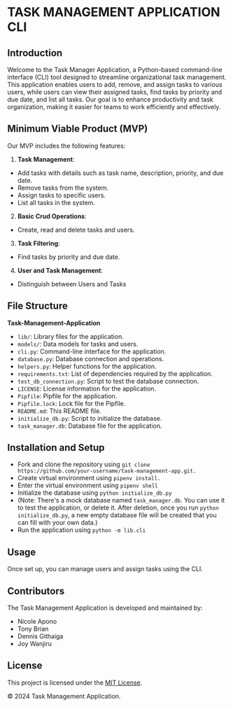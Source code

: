 # TASK MANAGEMENT APPLICATION CLI

## Introduction

Welcome to the Task Manager Application, a Python-based command-line interface (CLI) tool designed to streamline organizational task management.
This application enables users to add, remove, and assign tasks to various users, while users can view their assigned tasks, find tasks by priority and due date, and list all tasks.
Our goal is to enhance productivity and task organization, making it easier for teams to work efficiently and effectively.

## Minimum Viable Product (MVP)

Our MVP includes the following features:

1. **Task Management**:
   
* Add tasks with details such as task name, description, priority, and due date.
* Remove tasks from the system.
* Assign tasks to specific users.
* List all tasks in the system.

2. **Basic Crud Operations**:
   
* Create, read and delete tasks and users.

3. **Task Filtering**:
   
* Find tasks by priority and due date.

4. **User and Task Management**:
   
* Distinguish between Users and Tasks

## File Structure

**Task-Management-Application**
* `lib/`: Library files for the application.
* `models/`: Data models for tasks and users.
* `cli.py`: Command-line interface for the application.
* `database.py`: Database connection and operations.
* `helpers.py`: Helper functions for the application.
* `requirements.txt`: List of dependencies required by the application.
* `test_db_connection.py`: Script to test the database connection.
* `LICENSE`: License information for the application.
* `Pipfile`: Pipfile for the application.
* `Pipfile.lock`: Lock file for the Pipfile.
* `README.md`: This README file.
* `initialize_db.py`: Script to initialize the database.
* `task_manager.db`: Database file for the application.


## Installation and Setup

* Fork and clone the repository using `git clone https://github.com/your-username/task-management-app.git.`
* Create virtual environment using `pipenv install.`
* Enter the virtual environment using `pipenv shell`
* Initialize the database using `python initialize_db.py`
* (Note: There's a mock database named `task_manager.db`. You can use it to test the application, or delete it. 
   After deletion, once you run `python initialize_db.py`, a new empty database file will be created that you can 
   fill with your own data.)
* Run the application using `python -m lib.cli`


## Usage 

Once set up, you can manage users and assign tasks using the CLI.

## Contributors

The Task Management Application is developed and maintained by:
 * Nicole Apono
 * Tony Brian
 * Dennis Githaiga
 * Joy Wanjiru

## License

This project is licensed under the [MIT License](LICENSE).

© 2024 Task Management Application.

   
    
    


